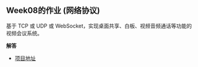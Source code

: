 ## Week08的作业 (网络协议)

基于 TCP 或 UDP 或 WebSocket，实现桌面共享、白板、视频音频通话等功能的视频会议系统。

**解答**
+ [项目地址](../../practise/webrtc/)


